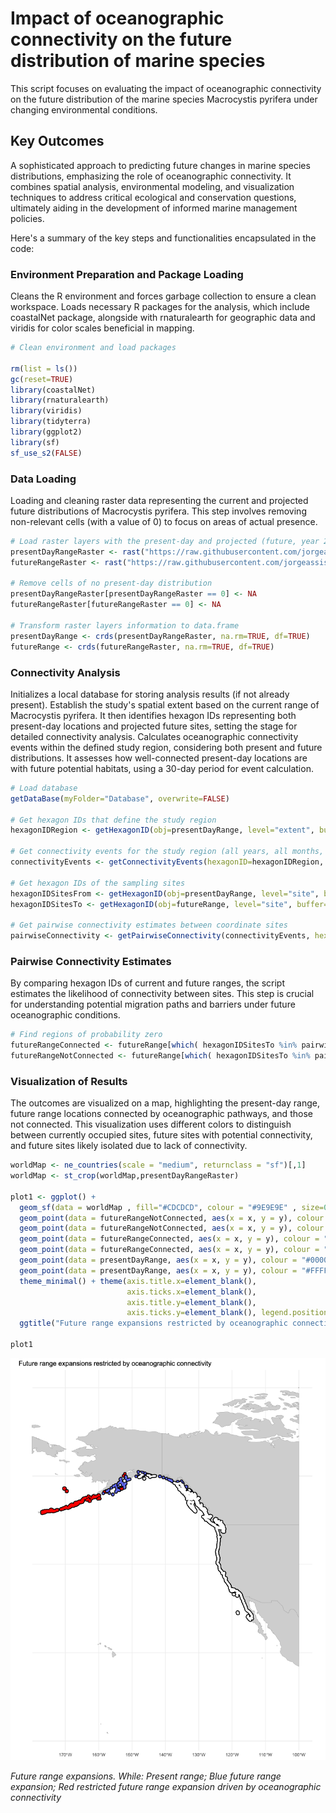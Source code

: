# Impact of oceanographic connectivity on the future distribution of marine species

This script focuses on evaluating the impact of oceanographic connectivity on the future distribution of the marine species Macrocystis pyrifera under changing environmental conditions. 

## Key Outcomes

A sophisticated approach to predicting future changes in marine species distributions, emphasizing the role of oceanographic connectivity. It combines spatial analysis, environmental modeling, and visualization techniques to address critical ecological and conservation questions, ultimately aiding in the development of informed marine management policies.

Here's a summary of the key steps and functionalities encapsulated in the code:

### Environment Preparation and Package Loading

Cleans the R environment and forces garbage collection to ensure a clean workspace. Loads necessary R packages for the analysis, which include coastalNet package, alongside with rnaturalearth for geographic data and viridis for color scales beneficial in mapping.

```r 
# Clean environment and load packages

rm(list = ls())
gc(reset=TRUE)
library(coastalNet)
library(rnaturalearth)
library(viridis)
library(tidyterra)
library(ggplot2)
library(sf)
sf_use_s2(FALSE)
```

### Data Loading

Loading and cleaning raster data representing the current and projected future distributions of Macrocystis pyrifera. This step involves removing non-relevant cells (with a value of 0) to focus on areas of actual presence.

```r 
# Load raster layers with the present-day and projected (future, year 2100) distributions of the marine species Macrocystis pyrifera.
presentDayRangeRaster <- rast("https://raw.githubusercontent.com/jorgeassis/coastalNet/main/vignettes/data/presentDay.tif")
futureRangeRaster <- rast("https://raw.githubusercontent.com/jorgeassis/coastalNet/main/vignettes/data/Future.tif")

# Remove cells of no present-day distribution
presentDayRangeRaster[presentDayRangeRaster == 0] <- NA
futureRangeRaster[futureRangeRaster == 0] <- NA

# Transform raster layers information to data.frame
presentDayRange <- crds(presentDayRangeRaster, na.rm=TRUE, df=TRUE)
futureRange <- crds(futureRangeRaster, na.rm=TRUE, df=TRUE)
```

### Connectivity Analysis

Initializes a local database for storing analysis results (if not already present). Establish the study's spatial extent based on the current range of Macrocystis pyrifera. It then identifies hexagon IDs representing both present-day locations and projected future sites, setting the stage for detailed connectivity analysis. Calculates oceanographic connectivity events within the defined study region, considering both present and future distributions. It assesses how well-connected present-day locations are with future potential habitats, using a 30-day period for event calculation.

```r 
# Load database
getDataBase(myFolder="Database", overwrite=FALSE)

# Get hexagon IDs that define the study region
hexagonIDRegion <- getHexagonID(obj=presentDayRange, level="extent", buffer=5, print=TRUE)

# Get connectivity events for the study region (all years, all months, all days, 30 days period)
connectivityEvents <- getConnectivityEvents(hexagonID=hexagonIDRegion, period=30 )

# Get hexagon IDs of the sampling sites
hexagonIDSitesFrom <- getHexagonID(obj=presentDayRange, level="site", buffer=0, print=FALSE)
hexagonIDSitesTo <- getHexagonID(obj=futureRange, level="site", buffer=0, print=FALSE)

# Get pairwise connectivity estimates between coordinate sites
pairwiseConnectivity <- getPairwiseConnectivity(connectivityEvents, hexagonIDFrom=hexagonIDSitesFrom, hexagonIDTo=hexagonIDSitesTo, connType="Forward", value="Probability", steppingStone=FALSE)
```

### Pairwise Connectivity Estimates

By comparing hexagon IDs of current and future ranges, the script estimates the likelihood of connectivity between sites. This step is crucial for understanding potential migration paths and barriers under future oceanographic conditions.

```r
# Find regions of probability zero
futureRangeConnected <- futureRange[which( hexagonIDSitesTo %in% pairwiseConnectivity$sitesConnected),]
futureRangeNotConnected <- futureRange[which( hexagonIDSitesTo %in% pairwiseConnectivity$sitesNotConnected),]
```

### Visualization of Results

The outcomes are visualized on a map, highlighting the present-day range, future range locations connected by oceanographic pathways, and those not connected. This visualization uses different colors to distinguish between currently occupied sites, future sites with potential connectivity, and future sites likely isolated due to lack of connectivity.

```r
worldMap <- ne_countries(scale = "medium", returnclass = "sf")[,1]
worldMap <- st_crop(worldMap,presentDayRangeRaster)

plot1 <- ggplot() + 
  geom_sf(data = worldMap , fill="#CDCDCD", colour = "#9E9E9E" , size=0.25) +
  geom_point(data = futureRangeNotConnected, aes(x = x, y = y), colour = "#000000",size=2.5) +
  geom_point(data = futureRangeNotConnected, aes(x = x, y = y), colour = "red",size=1) +
  geom_point(data = futureRangeConnected, aes(x = x, y = y), colour = "#000000",size=2.5) +
  geom_point(data = futureRangeConnected, aes(x = x, y = y), colour = "#6067f3",size=1) +
  geom_point(data = presentDayRange, aes(x = x, y = y), colour = "#000000",size=2.5) +
  geom_point(data = presentDayRange, aes(x = x, y = y), colour = "#FFFFFF",size=1) +
  theme_minimal() + theme(axis.title.x=element_blank(),
                          axis.ticks.x=element_blank(),
                          axis.title.y=element_blank(),
                          axis.ticks.y=element_blank(), legend.position = "none") +
  ggtitle("Future range expansions restricted by oceanographic connectivity")

plot1
```

![Project Image](Example3_img1.png)

*Future range expansions. While: Present range; Blue future range expansion; Red restricted future range expansion driven by oceanographic connectivity*